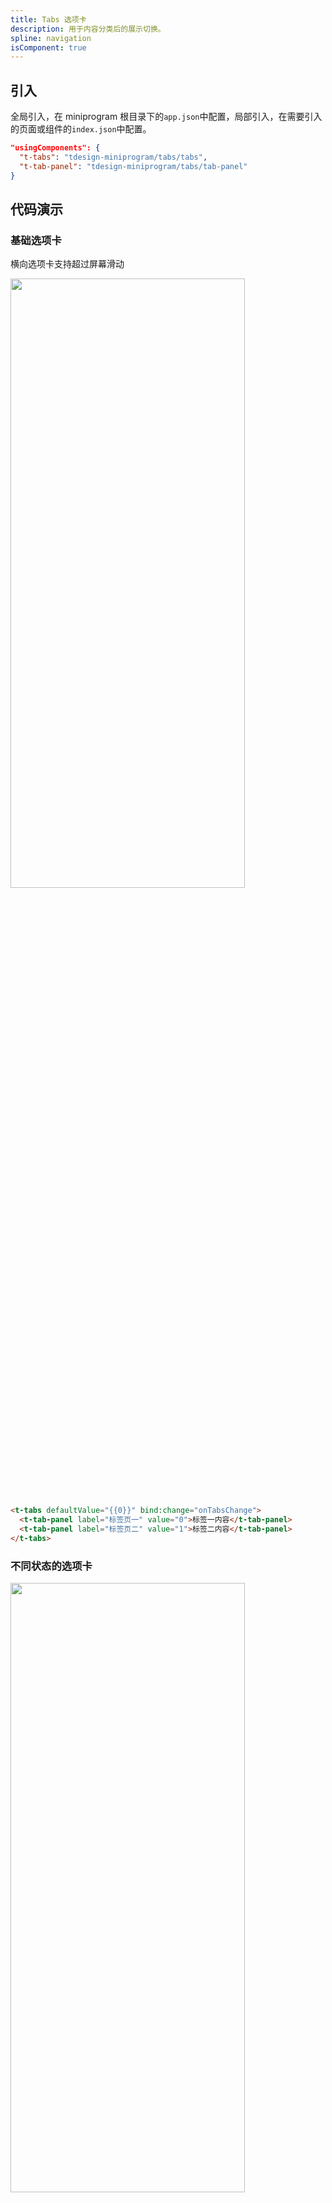 ```yaml
---
title: Tabs 选项卡
description: 用于内容分类后的展示切换。
spline: navigation
isComponent: true
---
```


## 引入

全局引入，在 miniprogram 根目录下的`app.json`中配置，局部引入，在需要引入的页面或组件的`index.json`中配置。

```json
"usingComponents": {
  "t-tabs": "tdesign-miniprogram/tabs/tabs",
  "t-tab-panel": "tdesign-miniprogram/tabs/tab-panel"
}
```

## 代码演示

### 基础选项卡

横向选项卡支持超过屏幕滑动

<img src="https://tdesign.gtimg.com/miniprogram/readme/tabs-3.png" width="375px" height="50%">

```html
<t-tabs defaultValue="{{0}}" bind:change="onTabsChange">
  <t-tab-panel label="标签页一" value="0">标签一内容</t-tab-panel>
  <t-tab-panel label="标签页二" value="1">标签二内容</t-tab-panel>
</t-tabs>
```

### 不同状态的选项卡

<img src="https://tdesign.gtimg.com/miniprogram/readme/tabs-2.png" width="375px" height="50%">

```html
<t-tabs defaultValue="0" bind:change="onTabsChange">
  <t-tab-panel label="标签页一" value="0">标签一内容</t-tab-panel>
  <t-tab-panel label="标签页二" value="1">标签二内容</t-tab-panel>
  <t-tab-panel label="禁用状态" value="2" disabled>禁用状态</t-tab-panel>
</t-tabs>
```

### 竖向选项卡

<img src="https://tdesign.gtimg.com/miniprogram/readme/tabs-1.png" width="375px" height="50%">

```html
<t-tabs defaultValue="{{1}}" placement="left" bind:change="onTabsChange">
  <t-tab-panel label="标签页一" value="0">
    <view class="tab-content">标签一内容区</view>
  </t-tab-panel>
  <t-tab-panel label="标签页二" value="1">
    <view class="tab-content">标签二内容区</view>
  </t-tab-panel>
  <t-tab-panel label="标签页三" value="2">
    <view class="tab-content">标签三内容区</view>
  </t-tab-panel>
</t-tabs>
```

```js
Page({
  onTabsChange(event: any) {
    console.log(event.detail);
  },
});
```

### 受控用法

```html
<t-tabs value="{{value}}" bind:change="onTabsChange">
  <t-tab-panel label="标签页一" value="0">标签一内容</t-tab-panel>
  <t-tab-panel label="标签页二" value="1">标签二内容</t-tab-panel>
</t-tabs>
```

```js
Page({
  data: {
    value: '0',
  },
  onTabsChange(e) {
    this.setData({ value: e.detail.value })
  },
});
```

### 与 Popup 使用

```html
 <t-popup visible="{{visible}}" bind:visible-change="onVisibleChange">
  <t-tabs id="tabs" defaultValue="{{0}}" bind:change="onTabsChange" bind:click="onTabsClick" t-class="custom-tabs">
    <t-tab-panel label="标签页一" value="0">标签一内容</t-tab-panel>
    <t-tab-panel label="标签页二" value="1">标签二内容</t-tab-panel>
    <t-tab-panel label="标签页三" value="2">标签三内容</t-tab-panel>
  </t-tabs>
</t-popup>
```

```js
Page({
  data: {
    visible: false
  },
  showPopup() {
    this.setData({
      visible: true
    }, () => {
      const tabs = this.selectComponent('tabs');

      tabs.setTrack(); // 这一步很重要，因为小程序的无法正确执行生命周期，所以需要手动设置下 tabs 的滑块
    })
  }
})
```

## API
### Tabs Props

名称 | 类型 | 默认值 | 说明 | 必传
-- | -- | -- | -- | --
animation | Object | - | 动画效果设置。其中 duration 表示动画时长。TS 类型：`TabAnimation` `type TabAnimation = { duration: number } & Record<string, any>`。[详细类型定义](https://github.com/Tencent/tdesign-miniprogram/tree/develop/src/tabs/type.ts) | N
external-classes | Array | - | 组件类名，分别用于设置 组件外层元素、选项卡单项、选项卡激活态、滚动条样式类名 等类名。`['t-class', 't-class-item', 't-class-active', 't-class-track']` | N
placement | String | top | 选项卡位置。可选项：left/top | N
show-bottom-line | Boolean | true | 是否展示底部激活线条 | N
value | String / Number | - | 激活的选项卡值。TS 类型：`TabValue` `type TabValue = string | number`。[详细类型定义](https://github.com/Tencent/tdesign-miniprogram/tree/develop/src/tabs/type.ts) | N
default-value | String / Number | undefined | 激活的选项卡值。非受控属性。TS 类型：`TabValue` `type TabValue = string | number`。[详细类型定义](https://github.com/Tencent/tdesign-miniprogram/tree/develop/src/tabs/type.ts) | N

### Tabs Events

名称 | 参数 | 描述
-- | -- | --
change | `(value: TabValue)` | 激活的选项卡发生变化时触发

### TabPanel Props

名称 | 类型 | 默认值 | 说明 | 必传
-- | -- | -- | -- | --
destroy-on-hide | Boolean | true | 选项卡内容隐藏时是否销毁 | N
disabled | Boolean | false | 是否禁用当前选项卡 | N
label | String | - | 选项卡名称 | N
panel | String / Slot | - | 用于自定义选项卡面板内容 | N
value | String / Number | - | 选项卡的值，唯一标识。TS 类型：`TabValue` | N
